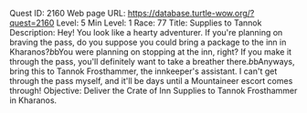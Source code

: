 Quest ID: 2160
Web page URL: https://database.turtle-wow.org/?quest=2160
Level: 5
Min Level: 1
Race: 77
Title: Supplies to Tannok
Description: Hey! You look like a hearty adventurer. If you're planning on braving the pass, do you suppose you could bring a package to the inn in Kharanos?$b$bYou were planning on stopping at the inn, right? If you make it through the pass, you'll definitely want to take a breather there.$b$bAnyways, bring this to Tannok Frosthammer, the innkeeper's assistant. I can't get through the pass myself, and it'll be days until a Mountaineer escort comes through!
Objective: Deliver the Crate of Inn Supplies to Tannok Frosthammer in Kharanos.
